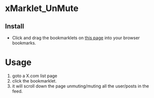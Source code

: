 # xMarklet_UnMute

## Install 
- Click and drag the bookmarklets on [this page](https://snovak.com/2024/12/bookmarklet-to-mute-unmute-x-accounts) into your browser bookmarks.

# Usage
1. goto a X.com list page
2. click the bookmarklet.  
3. it will scroll down the page unmuting/muting all the user/posts in the feed.